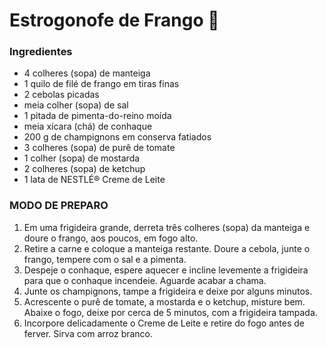# Estrogonofe de Frango :chicken:

### Ingredientes

- 4 colheres (sopa) de manteiga
- 1 quilo de filé de frango em tiras finas
- 2 cebolas picadas
- meia colher (sopa) de sal
- 1 pitada de pimenta-do-reino moída
- meia xícara (chá) de conhaque
- 200 g de champignons em conserva fatiados
- 3 colheres (sopa) de purê de tomate
- 1 colher (sopa) de mostarda
- 2 colheres (sopa) de ketchup
- 1 lata de NESTLÉ® Creme de Leite

### MODO DE PREPARO

1.  Em uma frigideira grande, derreta três colheres (sopa) da manteiga e doure o frango, aos poucos, em fogo alto.
2.  Retire a carne e coloque a manteiga restante. Doure a cebola, junte o frango, tempere com o sal e a pimenta.
3. Despeje o conhaque, espere aquecer e incline levemente a frigideira para que o conhaque incendeie. Aguarde acabar a chama.
4. Junte os champignons, tampe a frigideira e deixe por alguns minutos.
5. Acrescente o purê de tomate, a mostarda e o ketchup, misture bem. Abaixe o fogo, deixe por cerca de 5 minutos, com a frigideira tampada.
6. Incorpore delicadamente o Creme de Leite e retire do fogo antes de ferver. Sirva com arroz branco.